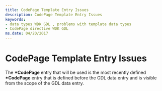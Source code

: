 ```yaml
---
title: CodePage Template Entry Issues
description: CodePage Template Entry Issues
keywords:
- data types WDK GDL , problems with template data types
- CodePage directive WDK GDL
ms.date: 04/20/2017
---
```


# CodePage Template Entry Issues


The **\*CodePage** entry that will be used is the most recently defined **\*CodePage** entry that is defined before the GDL data entry and is visible from the scope of the GDL data entry.

 

 




